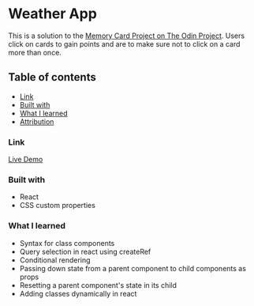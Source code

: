# Weather App

This is a solution to the [Memory Card Project on The Odin Project](https://www.theodinproject.com/lessons/node-path-javascript-memory-card).
Users click on cards to gain points and are to make sure not to click on a card more than once.

## Table of contents

- [Link](#link)
- [Built with](#built-with)
- [What I learned](#what-i-learned)
- [Attribution](#attribution)

### Link

[Live Demo](https://www.mwiafeansong.github.io/cv-builder)

### Built with

- React
- CSS custom properties

### What I learned

- Syntax for class components
- Query selection in react using createRef
- Conditional rendering
- Passing down state from a parent component to child components as props
- Resetting a parent component's state in its child
- Adding classes dynamically in react
